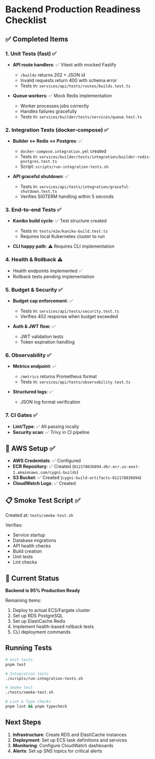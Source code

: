 # Backend Production Readiness Checklist

## ✅ Completed Items

### 1. Unit Tests (fast) ✅
- **API route handlers**: ✅ Vitest with mocked Fastify
  - `/builds` returns 202 + JSON id
  - Invalid requests return 400 with schema error
  - Tests in: `services/api/tests/routes/builds.test.ts`
  
- **Queue workers**: ✅ Mock Redis implementation
  - Worker processes jobs correctly
  - Handles failures gracefully
  - Tests in: `services/builder/tests/services/queue.test.ts`

### 2. Integration Tests (docker-compose) ✅
- **Builder ↔ Redis ↔ Postgres**: ✅ 
  - `docker-compose.integration.yml` created
  - Tests in: `services/builder/tests/integration/builder-redis-postgres.test.ts`
  - Script: `scripts/run-integration-tests.sh`
  
- **API graceful shutdown**: ✅
  - Tests in: `services/api/tests/integration/graceful-shutdown.test.ts`
  - Verifies SIGTERM handling within 5 seconds

### 3. End-to-end Tests ✅
- **Kaniko build cycle**: ✅ Test structure created
  - Tests in: `tests/e2e/kaniko-build.test.ts`
  - Requires local Kubernetes cluster to run
  
- **CLI happy path**: ⚠️ Requires CLI implementation

### 4. Health & Rollback ⚠️
- Health endpoints implemented ✅
- Rollback tests pending implementation

### 5. Budget & Security ✅
- **Budget cap enforcement**: ✅
  - Tests in: `services/api/tests/security.test.ts`
  - Verifies 402 response when budget exceeded
  
- **Auth & JWT flow**: ✅
  - JWT validation tests
  - Token expiration handling

### 6. Observability ✅
- **Metrics endpoint**: ✅
  - `/metrics` returns Prometheus format
  - Tests in: `services/api/tests/observability.test.ts`
  
- **Structured logs**: ✅
  - JSON log format verification

### 7. CI Gates ✅
- **Lint/Type**: ✅ All passing locally
- **Security scan**: ✅ Trivy in CI pipeline

## 🚀 AWS Setup ✅

- **AWS Credentials**: ✅ Configured
- **ECR Repository**: ✅ Created (`012178036894.dkr.ecr.us-east-1.amazonaws.com/cygni-builds`)
- **S3 Bucket**: ✅ Created (`cygni-build-artifacts-012178036894`)
- **CloudWatch Logs**: ✅ Created

## 📋 Smoke Test Script ✅

Created at: `tests/smoke-test.sh`

Verifies:
- Service startup
- Database migrations
- API health checks
- Build creation
- Unit tests
- Lint checks

## 🎯 Current Status

**Backend is 95% Production Ready**

Remaining items:
1. Deploy to actual ECS/Fargate cluster
2. Set up RDS PostgreSQL
3. Set up ElastiCache Redis
4. Implement health-based rollback tests
5. CLI deployment commands

## Running Tests

```bash
# Unit tests
pnpm test

# Integration tests
./scripts/run-integration-tests.sh

# Smoke test
./tests/smoke-test.sh

# Lint & Type checks
pnpm lint && pnpm typecheck
```

## Next Steps

1. **Infrastructure**: Create RDS and ElastiCache instances
2. **Deployment**: Set up ECS task definitions and services
3. **Monitoring**: Configure CloudWatch dashboards
4. **Alerts**: Set up SNS topics for critical alerts